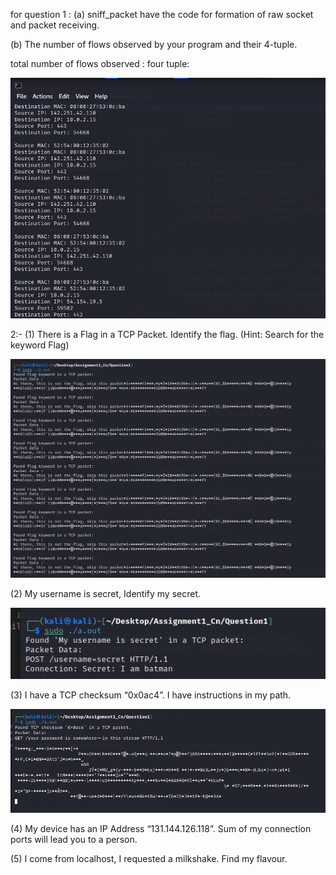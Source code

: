 for question 1 :
(a)   sniff_packet have the code for formation of raw socket and packet receiving.


(b) The number of flows observed by your program and their 4-tuple.

total number of flows observed :
four tuple:

![Alt text](image.png) 


2:-
(1) There is a Flag in a TCP Packet. Identify the flag. (Hint: Search for the keyword Flag)

![Alt text](image-1.png)

(2) My username is secret, Identify my secret.

![Alt text](image-2.png)

(3) I have a TCP checksum “0x0ac4”. I have instructions in my path.

![Alt text](image-3.png)

(4) My device has an IP Address “131.144.126.118”. Sum of my connection ports will lead you to a person.


(5) I come from localhost, I requested a milkshake. Find my flavour.


